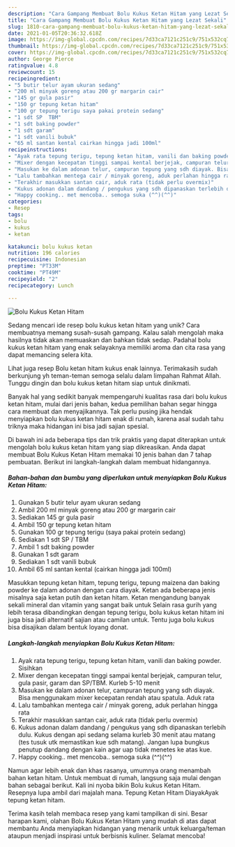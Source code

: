 ```yaml
---
description: "Cara Gampang Membuat Bolu Kukus Ketan Hitam yang Lezat Sekali"
title: "Cara Gampang Membuat Bolu Kukus Ketan Hitam yang Lezat Sekali"
slug: 1810-cara-gampang-membuat-bolu-kukus-ketan-hitam-yang-lezat-sekali
date: 2021-01-05T20:36:32.618Z
image: https://img-global.cpcdn.com/recipes/7d33ca7121c251c9/751x532cq70/bolu-kukus-ketan-hitam-foto-resep-utama.jpg
thumbnail: https://img-global.cpcdn.com/recipes/7d33ca7121c251c9/751x532cq70/bolu-kukus-ketan-hitam-foto-resep-utama.jpg
cover: https://img-global.cpcdn.com/recipes/7d33ca7121c251c9/751x532cq70/bolu-kukus-ketan-hitam-foto-resep-utama.jpg
author: George Pierce
ratingvalue: 4.8
reviewcount: 15
recipeingredient:
- "5 butir telur ayam ukuran sedang"
- "200 ml minyak goreng atau 200 gr margarin cair"
- "145 gr gula pasir"
- "150 gr tepung ketan hitam"
- "100 gr tepung terigu saya pakai protein sedang"
- "1 sdt SP  TBM"
- "1 sdt baking powder"
- "1 sdt garam"
- "1 sdt vanili bubuk"
- "65 ml santan kental cairkan hingga jadi 100ml"
recipeinstructions:
- "Ayak rata tepung terigu, tepung ketan hitam, vanili dan baking powder. Sisihkan"
- "Mixer dengan kecepatan tinggi sampai kental berjejak, campuran telur, gula pasir, garam dan SP/TBM. Kurleb 5-10 menit"
- "Masukan ke dalam adonan telur, campuran tepung yang sdh diayak. Bisa menggunakam mixer kecepatan rendah atau spatula. Aduk rata"
- "Lalu tambahkan mentega cair / minyak goreng, aduk perlahan hingga rata"
- "Terakhir masukkan santan cair, aduk rata (tidak perlu overmix)"
- "Kukus adonan dalam dandang / pengukus yang sdh dipanaskan terlebih dulu. Kukus dengan api sedang selama kurleb 30 menit atau matang (tes tusuk utk memastikan kue sdh matang). Jangan lupa bungkus penutup dandang dengan kain agar uap tidak menetes ke atas kue."
- "Happy cooking.. met mencoba.. semoga suka (^^)(^^)"
categories:
- Resep
tags:
- bolu
- kukus
- ketan

katakunci: bolu kukus ketan 
nutrition: 196 calories
recipecuisine: Indonesian
preptime: "PT33M"
cooktime: "PT49M"
recipeyield: "2"
recipecategory: Lunch

---
```



![Bolu Kukus Ketan Hitam](https://img-global.cpcdn.com/recipes/7d33ca7121c251c9/751x532cq70/bolu-kukus-ketan-hitam-foto-resep-utama.jpg)

Sedang mencari ide resep bolu kukus ketan hitam yang unik? Cara membuatnya memang susah-susah gampang. Kalau salah mengolah maka hasilnya tidak akan memuaskan dan bahkan tidak sedap. Padahal bolu kukus ketan hitam yang enak selayaknya memiliki aroma dan cita rasa yang dapat memancing selera kita.

Lihat juga resep Bolu ketan hitam kukus enak lainnya. Terimakasih sudah berkunjung yh teman-teman semoga selalu dalam limpahan Rahmat Allah. Tunggu dingin dan bolu kukus ketan hitam siap untuk dinikmati.

Banyak hal yang sedikit banyak mempengaruhi kualitas rasa dari bolu kukus ketan hitam, mulai dari jenis bahan, kedua pemilihan bahan segar hingga cara membuat dan menyajikannya. Tak perlu pusing jika hendak menyiapkan bolu kukus ketan hitam enak di rumah, karena asal sudah tahu triknya maka hidangan ini bisa jadi sajian spesial.


Di bawah ini ada beberapa tips dan trik praktis yang dapat diterapkan untuk mengolah bolu kukus ketan hitam yang siap dikreasikan. Anda dapat membuat Bolu Kukus Ketan Hitam memakai 10 jenis bahan dan 7 tahap pembuatan. Berikut ini langkah-langkah dalam membuat hidangannya.

<!--inarticleads1-->

##### Bahan-bahan dan bumbu yang diperlukan untuk menyiapkan Bolu Kukus Ketan Hitam:

1. Gunakan 5 butir telur ayam ukuran sedang
1. Ambil 200 ml minyak goreng atau 200 gr margarin cair
1. Sediakan 145 gr gula pasir
1. Ambil 150 gr tepung ketan hitam
1. Gunakan 100 gr tepung terigu (saya pakai protein sedang)
1. Sediakan 1 sdt SP / TBM
1. Ambil 1 sdt baking powder
1. Gunakan 1 sdt garam
1. Sediakan 1 sdt vanili bubuk
1. Ambil 65 ml santan kental (cairkan hingga jadi 100ml)


Masukkan tepung ketan hitam, tepung terigu, tepung maizena dan baking powder ke dalam adonan dengan cara diayak. Ketan ada beberapa jenis misalnya saja ketan putih dan ketan hitam. Ketan mengandung banyak sekali mineral dan vitamin yang sangat baik untuk Selain rasa gurih yang lebih terasa dibandingkan dengan tepung terigu, bolu kukus ketan hitam ini juga bisa jadi alternatif sajian atau camilan untuk. Tentu juga bolu kukus bisa disajikan dalam bentuk loyang donat. 

<!--inarticleads2-->

##### Langkah-langkah menyiapkan Bolu Kukus Ketan Hitam:

1. Ayak rata tepung terigu, tepung ketan hitam, vanili dan baking powder. Sisihkan
1. Mixer dengan kecepatan tinggi sampai kental berjejak, campuran telur, gula pasir, garam dan SP/TBM. Kurleb 5-10 menit
1. Masukan ke dalam adonan telur, campuran tepung yang sdh diayak. Bisa menggunakam mixer kecepatan rendah atau spatula. Aduk rata
1. Lalu tambahkan mentega cair / minyak goreng, aduk perlahan hingga rata
1. Terakhir masukkan santan cair, aduk rata (tidak perlu overmix)
1. Kukus adonan dalam dandang / pengukus yang sdh dipanaskan terlebih dulu. Kukus dengan api sedang selama kurleb 30 menit atau matang (tes tusuk utk memastikan kue sdh matang). Jangan lupa bungkus penutup dandang dengan kain agar uap tidak menetes ke atas kue.
1. Happy cooking.. met mencoba.. semoga suka (^^)(^^)


Namun agar lebih enak dan khas rasanya, umumnya orang menambah bahan ketan hitam. Untuk membuat di rumah, langsung saja mulai dengan bahan sebagai berikut. Kali ini nyoba bikin Bolu kukus Ketan Hitam. Resepnya lupa ambil dari majalah mana. Tepung Ketan Hitam DiayakAyak tepung ketan hitam. 

Terima kasih telah membaca resep yang kami tampilkan di sini. Besar harapan kami, olahan Bolu Kukus Ketan Hitam yang mudah di atas dapat membantu Anda menyiapkan hidangan yang menarik untuk keluarga/teman ataupun menjadi inspirasi untuk berbisnis kuliner. Selamat mencoba!
